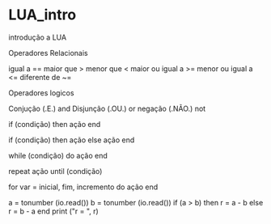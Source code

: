 # LUA_intro
introdução a LUA

Operadores Relacionais

igual a     ==
maior que   >
menor que   <
maior ou igual a >=
menor ou igual a <=
diferente de ~=

Operadores logicos

Conjução (.E.)    and
Disjunção (.OU.)  or
negação (.NÃO.)   not

if (condição) then
  ação
end

if (condição) then
  ação
else
  ação
end

while (condição) do
  ação
end

repeat
  ação
until (condição)


for var = inicial, fim, incremento do
  ação
end

a = tonumber (io.read())
b = tonumber (io.read())
if (a > b) then
  r = a - b
else
  r = b - a
end
print ("r = ", r)



